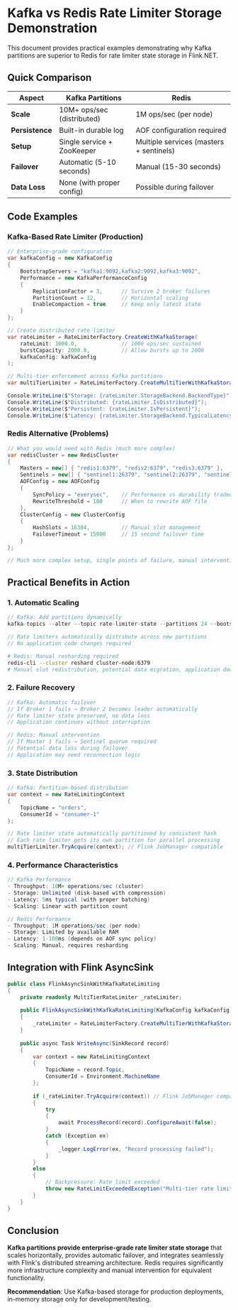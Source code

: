 # Kafka vs Redis Rate Limiter Storage Demonstration

This document provides practical examples demonstrating why Kafka partitions are superior to Redis for rate limiter state storage in Flink.NET.

## Quick Comparison

| Aspect | Kafka Partitions | Redis |
|--------|------------------|-------|
| **Scale** | 10M+ ops/sec (distributed) | 1M ops/sec (per node) |
| **Persistence** | Built-in durable log | AOF configuration required |
| **Setup** | Single service + ZooKeeper | Multiple services (masters + sentinels) |
| **Failover** | Automatic (5-10 seconds) | Manual (15-30 seconds) |
| **Data Loss** | None (with proper config) | Possible during failover |

## Code Examples

### Kafka-Based Rate Limiter (Production)

```csharp
// Enterprise-grade configuration
var kafkaConfig = new KafkaConfig
{
    BootstrapServers = "kafka1:9092,kafka2:9092,kafka3:9092",
    Performance = new KafkaPerformanceConfig
    {
        ReplicationFactor = 3,      // Survive 2 broker failures
        PartitionCount = 12,        // Horizontal scaling
        EnableCompaction = true     // Keep only latest state
    }
};

// Create distributed rate limiter
var rateLimiter = RateLimiterFactory.CreateWithKafkaStorage(
    rateLimit: 1000.0,              // 1000 ops/sec sustained
    burstCapacity: 2000.0,          // Allow bursts up to 2000
    kafkaConfig: kafkaConfig
);

// Multi-tier enforcement across Kafka partitions
var multiTierLimiter = RateLimiterFactory.CreateMultiTierWithKafkaStorage(kafkaConfig);

Console.WriteLine($"Storage: {rateLimiter.StorageBackend.BackendType}");     // Apache Kafka
Console.WriteLine($"Distributed: {rateLimiter.IsDistributed}");             // True
Console.WriteLine($"Persistent: {rateLimiter.IsPersistent}");               // True
Console.WriteLine($"Latency: {rateLimiter.StorageBackend.TypicalLatency}"); // 5ms
```

### Redis Alternative (Problems)

```csharp
// What you would need with Redis (much more complex)
var redisCluster = new RedisCluster
{
    Masters = new[] { "redis1:6379", "redis2:6379", "redis3:6379" },
    Sentinels = new[] { "sentinel1:26379", "sentinel2:26379", "sentinel3:26379" },
    AOFConfig = new AOFConfig 
    { 
        SyncPolicy = "everysec",    // Performance vs durability tradeoff
        RewriteThreshold = 100      // When to rewrite AOF file
    },
    ClusterConfig = new ClusterConfig
    {
        HashSlots = 16384,          // Manual slot management
        FailoverTimeout = 15000     // 15 second failover time
    }
};

// Much more complex setup, single points of failure, manual intervention required
```

## Practical Benefits in Action

### 1. **Automatic Scaling**

```csharp
// Kafka: Add partitions dynamically
kafka-topics --alter --topic rate-limiter-state --partitions 24 --bootstrap-server kafka:9092

// Rate limiters automatically distribute across new partitions
// No application code changes required
```

```bash
# Redis: Manual resharding required
redis-cli --cluster reshard cluster-node:6379
# Manual slot redistribution, potential data migration, application downtime
```

### 2. **Failure Recovery**

```csharp
// Kafka: Automatic failover
// If Broker 1 fails → Broker 2 becomes leader automatically
// Rate limiter state preserved, no data loss
// Application continues without interruption

// Redis: Manual intervention
// If Master 1 fails → Sentinel quorum required
// Potential data loss during failover
// Application may need reconnection logic
```

### 3. **State Distribution**

```csharp
// Kafka: Partition-based distribution
var context = new RateLimitingContext 
{ 
    TopicName = "orders",
    ConsumerId = "consumer-1" 
};

// Rate limiter state automatically partitioned by consistent hash
// Each rate limiter gets its own partition for parallel processing
multiTierLimiter.TryAcquire(context); // Flink JobManager compatible
```

### 4. **Performance Characteristics**

```csharp
// Kafka Performance
- Throughput: 10M+ operations/sec (cluster)
- Storage: Unlimited (disk-based with compression)
- Latency: 5ms typical (with proper batching)
- Scaling: Linear with partition count

// Redis Performance  
- Throughput: 1M operations/sec (per node)
- Storage: Limited by available RAM
- Latency: 1-100ms (depends on AOF sync policy)
- Scaling: Manual, requires resharding
```

## Integration with Flink AsyncSink

```csharp
public class FlinkAsyncSinkWithKafkaRateLimiting
{
    private readonly MultiTierRateLimiter _rateLimiter;
    
    public FlinkAsyncSinkWithKafkaRateLimiting(KafkaConfig kafkaConfig)
    {
        _rateLimiter = RateLimiterFactory.CreateMultiTierWithKafkaStorage(kafkaConfig);
    }
    
    public async Task WriteAsync(SinkRecord record)
    {
        var context = new RateLimitingContext 
        {
            TopicName = record.Topic,
            ConsumerId = Environment.MachineName
        };
        
        if (_rateLimiter.TryAcquire(context)) // Flink JobManager compatible
        {
            try
            {
                await ProcessRecord(record).ConfigureAwait(false);
            }
            catch (Exception ex)
            {
                _logger.LogError(ex, "Record processing failed");
            }
        }
        else
        {
            // Backpressure: Rate limit exceeded
            throw new RateLimitExceededException("Multi-tier rate limit exceeded");
        }
    }
}
```

## Conclusion

**Kafka partitions provide enterprise-grade rate limiter state storage** that scales horizontally, provides automatic failover, and integrates seamlessly with Flink's distributed streaming architecture. Redis requires significantly more infrastructure complexity and manual intervention for equivalent functionality.

**Recommendation**: Use Kafka-based storage for production deployments, in-memory storage only for development/testing.
